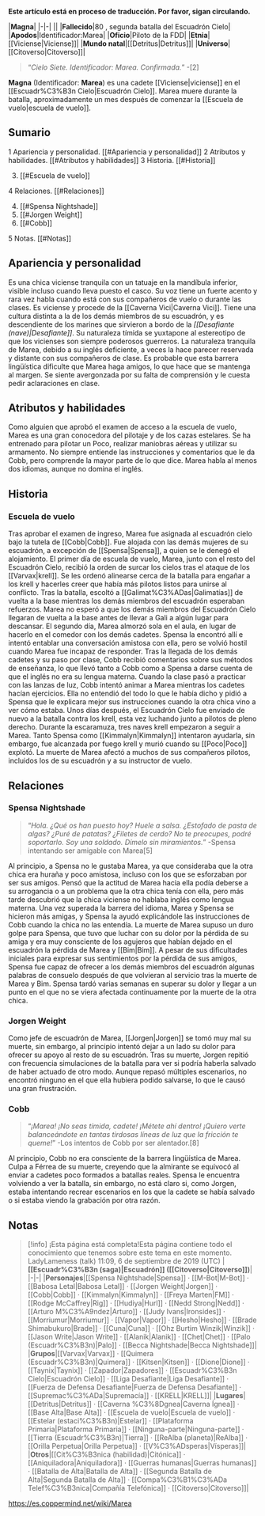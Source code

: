 **Este artículo está en proceso de traducción. Por favor, sigan circulando.**


|**Magna**|
|-|-|
||
|**Fallecido**|80 , segunda batalla del Escuadrón Cielo|
|**Apodos**|Identificador:Marea|
|**Oficio**|Piloto de la FDD|
|**Etnia**|[[Viciense\|Viciense]]|
|**Mundo natal**|[[Detritus\|Detritus]]|
|**Universo**|[[Citoverso\|Citoverso]]|

>“*Cielo Siete. Identificador: Marea. Confirmada.*”
\-[2]


**Magna**  (Identificador: **Marea**) es una cadete [[Viciense\|viciense]] en el [[Escuadr%C3%B3n Cielo\|Escuadrón Cielo]].  Marea muere durante la batalla, aproximadamente un mes después de comenzar la [[Escuela de vuelo\|escuela de vuelo]].

## Sumario

1 Apariencia y personalidad. [[#Apariencia y personalidad]] 
2 Atributos y habilidades. [[#Atributos y habilidades]] 
3 Historia. [[#Historia]] 

3. [[#Escuela de vuelo]] 


4 Relaciones. [[#Relaciones]] 

4. [[#Spensa Nightshade]] 
4. [[#Jorgen Weight]] 
4. [[#Cobb]] 


5 Notas. [[#Notas]] 


## Apariencia y personalidad
 
Es una chica viciense tranquila con un tatuaje en la mandíbula inferior, visible incluso cuando lleva puesto el casco. Su voz tiene un fuerte acento y rara vez habla cuando está con sus compañeros de vuelo o durante las clases.
Es viciense y procede de la [[Caverna Vici\|Caverna Vici]]. Tiene una cultura distinta a la de los demás miembros de su escuadrón, y es descendiente de los marines que sirvieron a bordo de la *[[Desafiante (nave)\|Desafiante]]*. Su naturaleza tímida se yuxtapone al estereotipo de que los vicienses son siempre poderosos guerreros.
La naturaleza tranquila de Marea, debido a su inglés deficiente, a veces la hace parecer reservada y distante con sus compañeros de clase. Es probable que esta barrera lingüística dificulte que Marea haga amigos, lo que hace que se mantenga al margen. Se siente avergonzada por su falta de comprensión y le cuesta pedir aclaraciones en clase.

## Atributos y habilidades
Como alguien que aprobó el examen de acceso a la escuela de vuelo, Marea es una gran conocedora del pilotaje y de los cazas estelares. Se ha entrenado para pilotar un Poco, realizar maniobras aéreas y utilizar su armamento. No siempre entiende las instrucciones y comentarios que le da Cobb, pero comprende la mayor parte de lo que dice.
Marea habla al menos dos idiomas, aunque no domina el inglés.

## Historia
 
### Escuela de vuelo
Tras aprobar el examen de ingreso, Marea fue asignada al escuadrón cielo bajo la tutela de [[Cobb\|Cobb]]. Fue alojada con las demás mujeres de su escuadrón, a excepción de [[Spensa\|Spensa]], a quien se le denegó el alojamiento.
El primer día de escuela de vuelo, Marea, junto con el resto del Escuadrón Cielo, recibió la orden de surcar los cielos tras el ataque de los [[Varvax\|krell]]. Se les ordenó alinearse cerca de la batalla para engañar a los krell y hacerles creer que había más pilotos listos para unirse al conflicto. Tras la batalla, escoltó a [[Galimat%C3%ADas\|Galimatías]] de vuelta a la base mientras los demás miembros del escuadrón esperaban refuerzos. Marea no esperó a que los demás miembros del Escuadrón Cielo llegaran de vuelta a la base antes de llevar a Gali a algún lugar para descansar.
El segundo día, Marea almorzó sola en el aula, en lugar de hacerlo en el comedor con los demás cadetes. Spensa la encontró allí e intentó entablar una conversación amistosa con ella, pero se volvió hostil cuando Marea fue incapaz de responder. Tras la llegada de los demás cadetes y su paso por clase, Cobb recibió comentarios sobre sus métodos de enseñanza, lo que llevó tanto a Cobb como a Spensa a darse cuenta de que el inglés no era su lengua materna.
Cuando la clase pasó a practicar con las lanzas de luz, Cobb intentó animar a Marea mientras los cadetes hacían ejercicios. Ella no entendió del todo lo que le había dicho y pidió a Spensa que le explicara mejor sus instrucciones cuando la otra chica vino a ver cómo estaba.
Unos días después, el Escuadrón Cielo fue enviado de nuevo a la batalla contra los krell, esta vez luchando junto a pilotos de pleno derecho. Durante la escaramuza, tres naves krell empezaron a seguir a Marea. Tanto Spensa como [[Kimmalyn\|Kimmalyn]] intentaron ayudarla, sin embargo, fue alcanzada por fuego krell y murió cuando su [[Poco\|Poco]] explotó.
La muerte de Marea afectó a muchos de sus compañeros pilotos, incluidos los de su escuadrón y a su instructor de vuelo.

## Relaciones
### Spensa Nightshade
>“*Hola. ¿Qué os han puesto hoy? Huele a salsa. ¿Estofado de pasta de algas? ¿Puré de patatas? ¿Filetes de cerdo? No te preocupes, podré soportarlo. Soy una soldado. Dímelo sin miramientos.*”
\-Spensa intentando ser amigable con Marea[5]

Al principio, a Spensa no le gustaba Marea, ya que consideraba que la otra chica era huraña y poco amistosa, incluso con los que se esforzaban por ser sus amigos. Pensó que la actitud de Marea hacia ella podía deberse a su arrogancia o a un problema que la otra chica tenía con ella, pero más tarde descubrió que la chica viciense no hablaba inglés como lengua materna. Una vez superada la barrera del idioma, Marea y Spensa se hicieron más amigas, y Spensa la ayudó explicándole las instrucciones de Cobb cuando la chica no las entendía. La muerte de Marea supuso un duro golpe para Spensa, que tuvo que luchar con su dolor por la pérdida de su amiga y era muy consciente de los agujeros que habían dejado en el escuadrón la pérdida de Marea y [[Bim\|Bim]]. A pesar de sus dificultades iniciales para expresar sus sentimientos por la pérdida de sus amigos, Spensa fue capaz de ofrecer a los demás miembros del escuadrón algunas palabras de consuelo después de que volvieran al servicio tras la muerte de Marea y Bim. Spensa tardó varias semanas en superar su dolor y llegar a un punto en el que no se viera afectada continuamente por la muerte de la otra chica.

### Jorgen Weight
Como jefe de escuadrón de Marea, [[Jorgen\|Jorgen]] se tomó muy mal su muerte, sin embargo, al principio intentó dejar a un lado su dolor para ofrecer su apoyo al resto de su escuadrón. Tras su muerte, Jorgen repitió con frecuencia simulaciones de la batalla para ver si podría haberla salvado de haber actuado de otro modo. Aunque repasó múltiples escenarios, no encontró ninguno en el que ella hubiera podido salvarse, lo que le causó una gran frustración.

### Cobb
>“*¡Marea! ¡No seas tímida, cadete! ¡Métete ahí dentro! ¡Quiero verte balanceándote en tantas tirdosas líneas de luz que la fricción te queme!*”
\-Los intentos de Cobb por ser alentador.[8]


Al principio, Cobb no era consciente de la barrera lingüística de Marea. Culpa a Férrea de su muerte, creyendo que la almirante se equivocó al enviar a cadetes poco formados a batallas reales. Spensa le encuentra volviendo a ver la batalla, sin embargo, no está claro si, como Jorgen, estaba intentando recrear escenarios en los que la cadete se había salvado o si estaba viendo la grabación por otra razón.

## Notas

> [!info] ¡Esta página está completa!Esta página contiene todo el conocimiento que tenemos sobre este tema en este momento.
LadyLameness (talk) 11:09, 6 de septiembre de 2019 (UTC)
|**[[Escuadr%C3%B3n (saga)\|Escuadrón]] ([[Citoverso\|Citoverso]])**|
|-|-|
|**Personajes**|[[Spensa Nightshade\|Spensa]] · [[M-Bot\|M-Bot]] · [[Babosa Letal\|Babosa Letal]] · [[Jorgen Weight\|Jorgen]] · [[Cobb\|Cobb]] · [[Kimmalyn\|Kimmalyn]] · [[Freya Marten\|FM]] · [[Rodge McCaffrey\|Rig]] · [[Hudiya\|Hurl]] · [[Nedd Strong\|Nedd]] · [[Arturo M%C3%A9ndez\|Arturo]] · [[Judy Ivans\|Ironsides]] · [[Morriumur\|Morriumur]] · [[Vapor\|Vapor]] · [[Hesho\|Hesho]] · [[Brade Shimabukuro\|Brade]] · [[Cuna\|Cuna]] · [[Ohz Burtim Winzik\|Winzik]] · [[Jason Write\|Jason Write]] · [[Alanik\|Alanik]] · [[Chet\|Chet]] · [[Palo (Escuadr%C3%B3n)\|Palo]] · [[Becca Nightshade\|Becca Nightshade]]|
|**Grupos**|[[Varvax\|Varvax]] · [[Quimera (Escuadr%C3%B3n)\|Quimera]] · [[Kitsen\|Kitsen]] · [[Dione\|Dione]] · [[Taynix\|Taynix]] · [[Zapador\|Zapadores]] · [[Escuadr%C3%B3n Cielo\|Escuadrón Cielo]] · [[Liga Desafiante\|Liga Desafiante]] · [[Fuerza de Defensa Desafiante\|Fuerza de Defensa Desafiante]] · [[Supremac%C3%ADa\|Supremacía]] · [[KRELL\|KRELL]]|
|**Lugares**|[[Detritus\|Detritus]] · [[Caverna %C3%8Dgnea\|Caverna Ígnea]] · [[Base Alta\|Base Alta]] · [[Escuela de vuelo\|Escuela de vuelo]] · [[Estelar (estaci%C3%B3n)\|Estelar]] · [[Plataforma Primaria\|Plataforma Primaria]] · [[Ninguna-parte\|Ninguna-parte]] · [[Tierra (Escuadr%C3%B3n)\|Tierra]] · [[ReAlba (planeta)\|ReAlba]] · [[Orilla Perpetua\|Orilla Perpetua]] · [[V%C3%ADsperas\|Vísperas]]|
|**Otros**|[[Cit%C3%B3nica (habilidad)\|Citónica]] · [[Aniquiladora\|Aniquiladora]] · [[Guerras humanas\|Guerras humanas]] · [[Batalla de Alta\|Batalla de Alta]] · [[Segunda Batalla de Alta\|Segunda Batalla de Alta]] · [[Compa%C3%B1%C3%ADa Telef%C3%B3nica\|Compañía Telefónica]] · [[Citoverso\|Citoverso]]|



https://es.coppermind.net/wiki/Marea